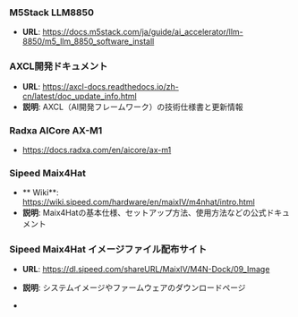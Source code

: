### M5Stack LLM8850
- **URL**: https://docs.m5stack.com/ja/guide/ai_accelerator/llm-8850/m5_llm_8850_software_install

### AXCL開発ドキュメント
- **URL**: https://axcl-docs.readthedocs.io/zh-cn/latest/doc_update_info.html
- **説明**: AXCL（AI開発フレームワーク）の技術仕様書と更新情報

### Radxa AICore AX-M1
 - https://docs.radxa.com/en/aicore/ax-m1


### Sipeed Maix4Hat
- ** Wiki**: https://wiki.sipeed.com/hardware/en/maixIV/m4nhat/intro.html
- **説明**: Maix4Hatの基本仕様、セットアップ方法、使用方法などの公式ドキュメント

### Sipeed Maix4Hat イメージファイル配布サイト
- **URL**: https://dl.sipeed.com/shareURL/MaixIV/M4N-Dock/09_Image
- **説明**: システムイメージやファームウェアのダウンロードページ


- 
